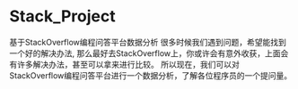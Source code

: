 # Stack_Project
基于StackOverflow编程问答平台数据分析
很多时候我们遇到问题，希望能找到一个好的解决办法,
那么最好去StackOverflow上，你或许会有意外收获，上面会有许多解决办法，甚至可以拿来进行比较。
所以现在，我们可以对StackOverflow编程问答平台进行一个数据分析，了解各位程序员的一个提问量。
